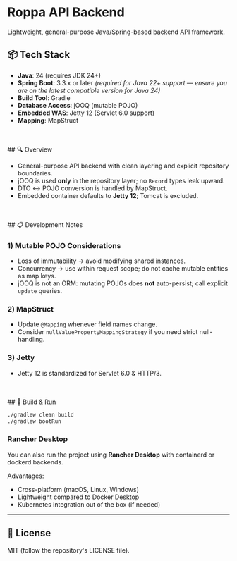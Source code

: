 # Roppa API Backend

Lightweight, general-purpose Java/Spring-based backend API framework.

## 📦 Tech Stack

- **Java**: 24 (requires JDK 24+)
- **Spring Boot**: 3.3.x or later *(required for Java 22+ support — ensure you are on the latest compatible version for Java 24)*
- **Build Tool**: Gradle
- **Database Access**: jOOQ (mutable POJO)
- **Embedded WAS**: Jetty 12 (Servlet 6.0 support)
- **Mapping**: MapStruct
<br>
<br>
## 🔍 Overview

- General-purpose API backend with clean layering and explicit repository boundaries.
- jOOQ is used **only** in the repository layer; no `Record` types leak upward.
- DTO ↔ POJO conversion is handled by MapStruct.
- Embedded container defaults to **Jetty 12**; Tomcat is excluded.
<br>
<br>
## 📋 Development Notes

### 1) Mutable POJO Considerations
- Loss of immutability → avoid modifying shared instances.
- Concurrency → use within request scope; do not cache mutable entities as map keys.
- jOOQ is not an ORM: mutating POJOs does **not** auto-persist; call explicit `update` queries.

### 2) MapStruct
- Update `@Mapping` whenever field names change.
- Consider `nullValuePropertyMappingStrategy` if you need strict null-handling.

### 3) Jetty
- Jetty 12 is standardized for Servlet 6.0 & HTTP/3.
<br>
<br>
## 🚀 Build & Run

```bash
./gradlew clean build
./gradlew bootRun
```

### Rancher Desktop

You can also run the project using **Rancher Desktop** with containerd or dockerd backends.

Advantages:
- Cross-platform (macOS, Linux, Windows)
- Lightweight compared to Docker Desktop
- Kubernetes integration out of the box (if needed)

---

## 📄 License
MIT (follow the repository's LICENSE file).
